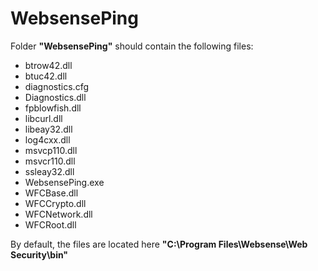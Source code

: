 # WebsensePing

Folder **"WebsensePing"** should contain the following files:
* btrow42.dll
* btuc42.dll
* diagnostics.cfg
* Diagnostics.dll
* fpblowfish.dll
* libcurl.dll
* libeay32.dll
* log4cxx.dll
* msvcp110.dll
* msvcr110.dll
* ssleay32.dll
* WebsensePing.exe
* WFCBase.dll
* WFCCrypto.dll
* WFCNetwork.dll
* WFCRoot.dll


By default, the files are located here **"C:\Program Files\Websense\Web Security\bin"**